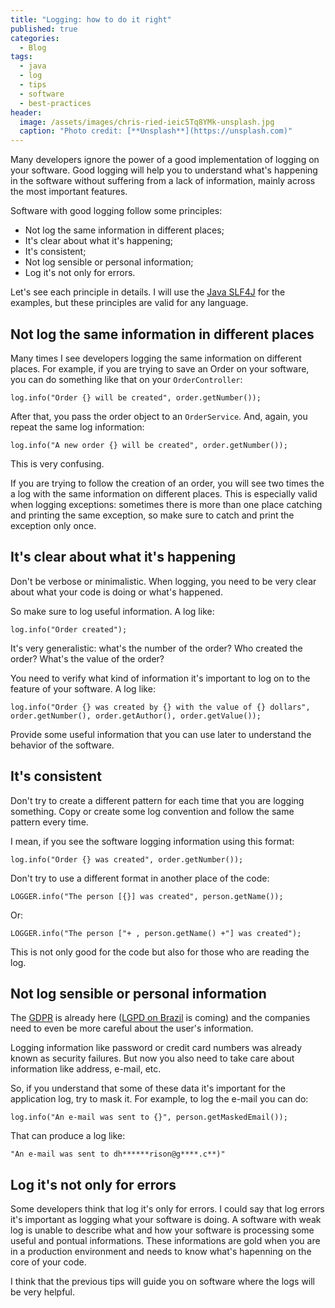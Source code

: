 ```yaml
---
title: "Logging: how to do it right"
published: true
categories:
  - Blog
tags:
  - java
  - log
  - tips
  - software
  - best-practices
header:
  image: /assets/images/chris-ried-ieic5Tq8YMk-unsplash.jpg
  caption: "Photo credit: [**Unsplash**](https://unsplash.com)"
---
```


Many developers ignore the power of a good implementation of logging on your software. Good logging will help you to understand what's happening in the software without suffering from a lack of information, mainly across the most important features.

Software with good logging follow some principles:

- Not log the same information in different places;
- It's clear about what it's happening;
- It's consistent;
- Not log sensible or personal information;
- Log it's not only for errors.

Let's see each principle in details. I will use the [Java SLF4J](https://pt.stackoverflow.com/a/413034/4492) for the examples, but these principles are valid for any language.

## Not log the same information in different places

Many times I see developers logging the same information on different places. For example, if you are trying to save an Order on your software, you can do something like that on your `OrderController`:

    log.info("Order {} will be created", order.getNumber());

After that, you pass the order object to an `OrderService`. And, again, you repeat the same log information:

    log.info("A new order {} will be created", order.getNumber());

This is very confusing.

If you are trying to follow the creation of an order, you will see two times the a log with the same information on different places. This is especially valid when logging exceptions: sometimes there is more than one place catching and printing the same exception, so make sure to catch and print the exception only once.

## It's clear about what it's happening

Don't be verbose or minimalistic. When logging, you need to be very clear about what your code is doing or what's happened.

So make sure to log useful information. A log like:

    log.info("Order created");

It's very generalistic: what's the number of the order? Who created the order? What's the value of the order?

You need to verify what kind of information it's important to log on to the feature of your software. A log like:

    log.info("Order {} was created by {} with the value of {} dollars", order.getNumber(), order.getAuthor(), order.getValue());

Provide some useful information that you can use later to understand the behavior of the software.

## It's consistent

Don't try to create a different pattern for each time that you are logging something. Copy or create some log convention and follow the same pattern every time.

I mean, if you see the software logging information using this format:

    log.info("Order {} was created", order.getNumber());

Don't try to use a different format in another place of the code:

    LOGGER.info("The person [{}] was created", person.getName());

Or:

    LOGGER.info("The person ["+ , person.getName() +"] was created");

This is not only good for the code but also for those who are reading the log.

## Not log sensible or personal information

The [GDPR](https://gdpr-info.eu/) is already here ([LGPD on Brazil](http://www.planalto.gov.br/ccivil_03/_Ato2015-2018/2018/Lei/L13709.htm) is coming) and the companies need to even be more careful about the user's information.

Logging information like password or credit card numbers was already known as security failures. But now you also need to take care about information like address, e-mail, etc.

So, if you understand that some of these data it's important for the application log, try to mask it. For example, to log the e-mail you can do:

    log.info("An e-mail was sent to {}", person.getMaskedEmail());

That can produce a log like:

    "An e-mail was sent to dh******rison@g****.c**)"

## Log it's not only for errors

Some developers think that log it's only for errors. I could say that log errors it's important as logging what your software is doing. A software with weak log is unable to describe what and how your software is processing some useful and pontual informations. These informations are gold when you are in a production environment and needs to know what's hapenning on the core of your code.

I think that the previous tips will guide you on software where the logs will be very helpful.
